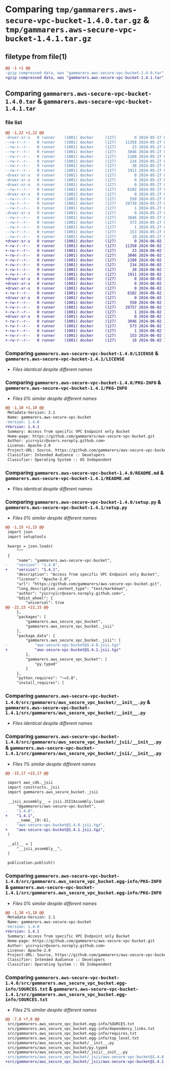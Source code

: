 # Comparing `tmp/gammarers.aws-secure-vpc-bucket-1.4.0.tar.gz` & `tmp/gammarers.aws-secure-vpc-bucket-1.4.1.tar.gz`

## filetype from file(1)

```diff
@@ -1 +1 @@
-gzip compressed data, was "gammarers.aws-secure-vpc-bucket-1.4.0.tar", last modified: Mon May 27 03:57:49 2024, max compression
+gzip compressed data, was "gammarers.aws-secure-vpc-bucket-1.4.1.tar", last modified: Sun Jun  2 18:24:18 2024, max compression
```

## Comparing `gammarers.aws-secure-vpc-bucket-1.4.0.tar` & `gammarers.aws-secure-vpc-bucket-1.4.1.tar`

### file list

```diff
@@ -1,22 +1,22 @@
-drwxr-xr-x   0 runner    (1001) docker     (127)        0 2024-05-27 03:57:49.589686 gammarers.aws-secure-vpc-bucket-1.4.0/
--rw-r--r--   0 runner    (1001) docker     (127)    11358 2024-05-27 03:57:36.000000 gammarers.aws-secure-vpc-bucket-1.4.0/LICENSE
--rw-r--r--   0 runner    (1001) docker     (127)       23 2024-05-27 03:57:36.000000 gammarers.aws-secure-vpc-bucket-1.4.0/MANIFEST.in
--rw-r--r--   0 runner    (1001) docker     (127)     3046 2024-05-27 03:57:49.589686 gammarers.aws-secure-vpc-bucket-1.4.0/PKG-INFO
--rw-r--r--   0 runner    (1001) docker     (127)     2108 2024-05-27 03:57:36.000000 gammarers.aws-secure-vpc-bucket-1.4.0/README.md
--rw-r--r--   0 runner    (1001) docker     (127)      234 2024-05-27 03:57:36.000000 gammarers.aws-secure-vpc-bucket-1.4.0/pyproject.toml
--rw-r--r--   0 runner    (1001) docker     (127)       38 2024-05-27 03:57:49.589686 gammarers.aws-secure-vpc-bucket-1.4.0/setup.cfg
--rw-r--r--   0 runner    (1001) docker     (127)     1911 2024-05-27 03:57:36.000000 gammarers.aws-secure-vpc-bucket-1.4.0/setup.py
-drwxr-xr-x   0 runner    (1001) docker     (127)        0 2024-05-27 03:57:49.585687 gammarers.aws-secure-vpc-bucket-1.4.0/src/
-drwxr-xr-x   0 runner    (1001) docker     (127)        0 2024-05-27 03:57:49.585687 gammarers.aws-secure-vpc-bucket-1.4.0/src/gammarers/
-drwxr-xr-x   0 runner    (1001) docker     (127)        0 2024-05-27 03:57:49.589686 gammarers.aws-secure-vpc-bucket-1.4.0/src/gammarers/aws_secure_vpc_bucket/
--rw-r--r--   0 runner    (1001) docker     (127)     6102 2024-05-27 03:57:36.000000 gammarers.aws-secure-vpc-bucket-1.4.0/src/gammarers/aws_secure_vpc_bucket/__init__.py
-drwxr-xr-x   0 runner    (1001) docker     (127)        0 2024-05-27 03:57:49.589686 gammarers.aws-secure-vpc-bucket-1.4.0/src/gammarers/aws_secure_vpc_bucket/_jsii/
--rw-r--r--   0 runner    (1001) docker     (127)      550 2024-05-27 03:57:36.000000 gammarers.aws-secure-vpc-bucket-1.4.0/src/gammarers/aws_secure_vpc_bucket/_jsii/__init__.py
--rw-r--r--   0 runner    (1001) docker     (127)    29739 2024-05-27 03:57:36.000000 gammarers.aws-secure-vpc-bucket-1.4.0/src/gammarers/aws_secure_vpc_bucket/_jsii/aws-secure-vpc-bucket@1.4.0.jsii.tgz
--rw-r--r--   0 runner    (1001) docker     (127)        1 2024-05-27 03:57:36.000000 gammarers.aws-secure-vpc-bucket-1.4.0/src/gammarers/aws_secure_vpc_bucket/py.typed
-drwxr-xr-x   0 runner    (1001) docker     (127)        0 2024-05-27 03:57:49.585687 gammarers.aws-secure-vpc-bucket-1.4.0/src/gammarers.aws_secure_vpc_bucket.egg-info/
--rw-r--r--   0 runner    (1001) docker     (127)     3046 2024-05-27 03:57:49.000000 gammarers.aws-secure-vpc-bucket-1.4.0/src/gammarers.aws_secure_vpc_bucket.egg-info/PKG-INFO
--rw-r--r--   0 runner    (1001) docker     (127)      573 2024-05-27 03:57:49.000000 gammarers.aws-secure-vpc-bucket-1.4.0/src/gammarers.aws_secure_vpc_bucket.egg-info/SOURCES.txt
--rw-r--r--   0 runner    (1001) docker     (127)        1 2024-05-27 03:57:49.000000 gammarers.aws-secure-vpc-bucket-1.4.0/src/gammarers.aws_secure_vpc_bucket.egg-info/dependency_links.txt
--rw-r--r--   0 runner    (1001) docker     (127)      153 2024-05-27 03:57:49.000000 gammarers.aws-secure-vpc-bucket-1.4.0/src/gammarers.aws_secure_vpc_bucket.egg-info/requires.txt
--rw-r--r--   0 runner    (1001) docker     (127)       10 2024-05-27 03:57:49.000000 gammarers.aws-secure-vpc-bucket-1.4.0/src/gammarers.aws_secure_vpc_bucket.egg-info/top_level.txt
+drwxr-xr-x   0 runner    (1001) docker     (127)        0 2024-06-02 18:24:18.317492 gammarers.aws-secure-vpc-bucket-1.4.1/
+-rw-r--r--   0 runner    (1001) docker     (127)    11358 2024-06-02 18:24:08.000000 gammarers.aws-secure-vpc-bucket-1.4.1/LICENSE
+-rw-r--r--   0 runner    (1001) docker     (127)       23 2024-06-02 18:24:08.000000 gammarers.aws-secure-vpc-bucket-1.4.1/MANIFEST.in
+-rw-r--r--   0 runner    (1001) docker     (127)     3046 2024-06-02 18:24:18.317492 gammarers.aws-secure-vpc-bucket-1.4.1/PKG-INFO
+-rw-r--r--   0 runner    (1001) docker     (127)     2108 2024-06-02 18:24:08.000000 gammarers.aws-secure-vpc-bucket-1.4.1/README.md
+-rw-r--r--   0 runner    (1001) docker     (127)      234 2024-06-02 18:24:08.000000 gammarers.aws-secure-vpc-bucket-1.4.1/pyproject.toml
+-rw-r--r--   0 runner    (1001) docker     (127)       38 2024-06-02 18:24:18.317492 gammarers.aws-secure-vpc-bucket-1.4.1/setup.cfg
+-rw-r--r--   0 runner    (1001) docker     (127)     1911 2024-06-02 18:24:08.000000 gammarers.aws-secure-vpc-bucket-1.4.1/setup.py
+drwxr-xr-x   0 runner    (1001) docker     (127)        0 2024-06-02 18:24:18.313492 gammarers.aws-secure-vpc-bucket-1.4.1/src/
+drwxr-xr-x   0 runner    (1001) docker     (127)        0 2024-06-02 18:24:18.317492 gammarers.aws-secure-vpc-bucket-1.4.1/src/gammarers/
+drwxr-xr-x   0 runner    (1001) docker     (127)        0 2024-06-02 18:24:18.317492 gammarers.aws-secure-vpc-bucket-1.4.1/src/gammarers/aws_secure_vpc_bucket/
+-rw-r--r--   0 runner    (1001) docker     (127)     6102 2024-06-02 18:24:08.000000 gammarers.aws-secure-vpc-bucket-1.4.1/src/gammarers/aws_secure_vpc_bucket/__init__.py
+drwxr-xr-x   0 runner    (1001) docker     (127)        0 2024-06-02 18:24:18.317492 gammarers.aws-secure-vpc-bucket-1.4.1/src/gammarers/aws_secure_vpc_bucket/_jsii/
+-rw-r--r--   0 runner    (1001) docker     (127)      550 2024-06-02 18:24:08.000000 gammarers.aws-secure-vpc-bucket-1.4.1/src/gammarers/aws_secure_vpc_bucket/_jsii/__init__.py
+-rw-r--r--   0 runner    (1001) docker     (127)    29757 2024-06-02 18:24:08.000000 gammarers.aws-secure-vpc-bucket-1.4.1/src/gammarers/aws_secure_vpc_bucket/_jsii/aws-secure-vpc-bucket@1.4.1.jsii.tgz
+-rw-r--r--   0 runner    (1001) docker     (127)        1 2024-06-02 18:24:08.000000 gammarers.aws-secure-vpc-bucket-1.4.1/src/gammarers/aws_secure_vpc_bucket/py.typed
+drwxr-xr-x   0 runner    (1001) docker     (127)        0 2024-06-02 18:24:18.317492 gammarers.aws-secure-vpc-bucket-1.4.1/src/gammarers.aws_secure_vpc_bucket.egg-info/
+-rw-r--r--   0 runner    (1001) docker     (127)     3046 2024-06-02 18:24:18.000000 gammarers.aws-secure-vpc-bucket-1.4.1/src/gammarers.aws_secure_vpc_bucket.egg-info/PKG-INFO
+-rw-r--r--   0 runner    (1001) docker     (127)      573 2024-06-02 18:24:18.000000 gammarers.aws-secure-vpc-bucket-1.4.1/src/gammarers.aws_secure_vpc_bucket.egg-info/SOURCES.txt
+-rw-r--r--   0 runner    (1001) docker     (127)        1 2024-06-02 18:24:18.000000 gammarers.aws-secure-vpc-bucket-1.4.1/src/gammarers.aws_secure_vpc_bucket.egg-info/dependency_links.txt
+-rw-r--r--   0 runner    (1001) docker     (127)      153 2024-06-02 18:24:18.000000 gammarers.aws-secure-vpc-bucket-1.4.1/src/gammarers.aws_secure_vpc_bucket.egg-info/requires.txt
+-rw-r--r--   0 runner    (1001) docker     (127)       10 2024-06-02 18:24:18.000000 gammarers.aws-secure-vpc-bucket-1.4.1/src/gammarers.aws_secure_vpc_bucket.egg-info/top_level.txt
```

### Comparing `gammarers.aws-secure-vpc-bucket-1.4.0/LICENSE` & `gammarers.aws-secure-vpc-bucket-1.4.1/LICENSE`

 * *Files identical despite different names*

### Comparing `gammarers.aws-secure-vpc-bucket-1.4.0/PKG-INFO` & `gammarers.aws-secure-vpc-bucket-1.4.1/PKG-INFO`

 * *Files 0% similar despite different names*

```diff
@@ -1,10 +1,10 @@
 Metadata-Version: 2.1
 Name: gammarers.aws-secure-vpc-bucket
-Version: 1.4.0
+Version: 1.4.1
 Summary: Access from specific VPC Endpoint only Bucket
 Home-page: https://github.com/gammarers/aws-secure-vpc-bucket.git
 Author: yicr<yicr@users.noreply.github.com>
 License: Apache-2.0
 Project-URL: Source, https://github.com/gammarers/aws-secure-vpc-bucket.git
 Classifier: Intended Audience :: Developers
 Classifier: Operating System :: OS Independent
```

### Comparing `gammarers.aws-secure-vpc-bucket-1.4.0/README.md` & `gammarers.aws-secure-vpc-bucket-1.4.1/README.md`

 * *Files identical despite different names*

### Comparing `gammarers.aws-secure-vpc-bucket-1.4.0/setup.py` & `gammarers.aws-secure-vpc-bucket-1.4.1/setup.py`

 * *Files 0% similar despite different names*

```diff
@@ -1,15 +1,15 @@
 import json
 import setuptools
 
 kwargs = json.loads(
     """
 {
     "name": "gammarers.aws-secure-vpc-bucket",
-    "version": "1.4.0",
+    "version": "1.4.1",
     "description": "Access from specific VPC Endpoint only Bucket",
     "license": "Apache-2.0",
     "url": "https://github.com/gammarers/aws-secure-vpc-bucket.git",
     "long_description_content_type": "text/markdown",
     "author": "yicr<yicr@users.noreply.github.com>",
     "bdist_wheel": {
         "universal": true
@@ -22,15 +22,15 @@
     },
     "packages": [
         "gammarers.aws_secure_vpc_bucket",
         "gammarers.aws_secure_vpc_bucket._jsii"
     ],
     "package_data": {
         "gammarers.aws_secure_vpc_bucket._jsii": [
-            "aws-secure-vpc-bucket@1.4.0.jsii.tgz"
+            "aws-secure-vpc-bucket@1.4.1.jsii.tgz"
         ],
         "gammarers.aws_secure_vpc_bucket": [
             "py.typed"
         ]
     },
     "python_requires": "~=3.8",
     "install_requires": [
```

### Comparing `gammarers.aws-secure-vpc-bucket-1.4.0/src/gammarers/aws_secure_vpc_bucket/__init__.py` & `gammarers.aws-secure-vpc-bucket-1.4.1/src/gammarers/aws_secure_vpc_bucket/__init__.py`

 * *Files identical despite different names*

### Comparing `gammarers.aws-secure-vpc-bucket-1.4.0/src/gammarers/aws_secure_vpc_bucket/_jsii/__init__.py` & `gammarers.aws-secure-vpc-bucket-1.4.1/src/gammarers/aws_secure_vpc_bucket/_jsii/__init__.py`

 * *Files 1% similar despite different names*

```diff
@@ -15,17 +15,17 @@
 
 import aws_cdk._jsii
 import constructs._jsii
 import gammarers.aws_secure_bucket._jsii
 
 __jsii_assembly__ = jsii.JSIIAssembly.load(
     "@gammarers/aws-secure-vpc-bucket",
-    "1.4.0",
+    "1.4.1",
     __name__[0:-6],
-    "aws-secure-vpc-bucket@1.4.0.jsii.tgz",
+    "aws-secure-vpc-bucket@1.4.1.jsii.tgz",
 )
 
 __all__ = [
     "__jsii_assembly__",
 ]
 
 publication.publish()
```

### Comparing `gammarers.aws-secure-vpc-bucket-1.4.0/src/gammarers.aws_secure_vpc_bucket.egg-info/PKG-INFO` & `gammarers.aws-secure-vpc-bucket-1.4.1/src/gammarers.aws_secure_vpc_bucket.egg-info/PKG-INFO`

 * *Files 0% similar despite different names*

```diff
@@ -1,10 +1,10 @@
 Metadata-Version: 2.1
 Name: gammarers.aws-secure-vpc-bucket
-Version: 1.4.0
+Version: 1.4.1
 Summary: Access from specific VPC Endpoint only Bucket
 Home-page: https://github.com/gammarers/aws-secure-vpc-bucket.git
 Author: yicr<yicr@users.noreply.github.com>
 License: Apache-2.0
 Project-URL: Source, https://github.com/gammarers/aws-secure-vpc-bucket.git
 Classifier: Intended Audience :: Developers
 Classifier: Operating System :: OS Independent
```

### Comparing `gammarers.aws-secure-vpc-bucket-1.4.0/src/gammarers.aws_secure_vpc_bucket.egg-info/SOURCES.txt` & `gammarers.aws-secure-vpc-bucket-1.4.1/src/gammarers.aws_secure_vpc_bucket.egg-info/SOURCES.txt`

 * *Files 2% similar despite different names*

```diff
@@ -7,8 +7,8 @@
 src/gammarers.aws_secure_vpc_bucket.egg-info/SOURCES.txt
 src/gammarers.aws_secure_vpc_bucket.egg-info/dependency_links.txt
 src/gammarers.aws_secure_vpc_bucket.egg-info/requires.txt
 src/gammarers.aws_secure_vpc_bucket.egg-info/top_level.txt
 src/gammarers/aws_secure_vpc_bucket/__init__.py
 src/gammarers/aws_secure_vpc_bucket/py.typed
 src/gammarers/aws_secure_vpc_bucket/_jsii/__init__.py
-src/gammarers/aws_secure_vpc_bucket/_jsii/aws-secure-vpc-bucket@1.4.0.jsii.tgz
+src/gammarers/aws_secure_vpc_bucket/_jsii/aws-secure-vpc-bucket@1.4.1.jsii.tgz
```

